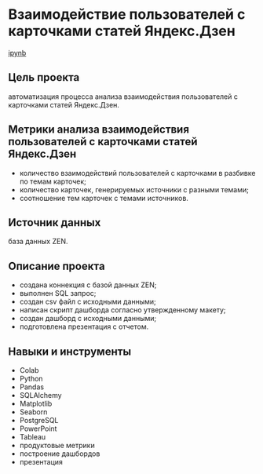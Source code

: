 # Взаимодействие пользователей с карточками статей Яндекс.Дзен
[ipynb]('https://github.com/VeraNovich/Yandex.Praktikum_DA_projects/blob/main/12_Анализ%20пользовательского%20взаимодействия%20с%20карточками%20статей%20Яндекс.Дзен/12_данные.ipynb')

## Цель проекта
автоматизация процесса анализа взаимодействия пользователей с карточками статей Яндекс.Дзен.

## Метрики анализа взаимодействия пользователей с карточками статей Яндекс.Дзен
- количество взаимодействий пользователей с карточками в разбивке по темам карточек;
- количество карточек, генерируемых источники с разными темами;
- соотношение тем карточек с темами источников.
 
## Источник данных
база данных ZEN.

## Описание проекта
- создана коннекция с базой данных ZEN;
- выполнен SQL запрос;
- создан csv файл с исходными данными;
- написан скрипт дашборда согласно утвержденному макету;
- создан дашборд с исходными данными;
- подготовлена презентация с отчетом.

## Навыки и инструменты
* Colab
* Python
* Pandas
* SQLAlchemy
* Matplotlib
* Seaborn
* PostgreSQL
* PowerPoint
* Tableau
* продуктовые метрики
* построение дашбордов
* презентация
